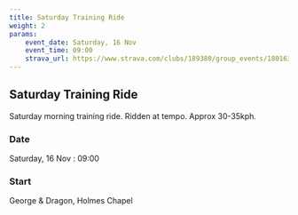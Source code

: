 ```yaml
---
title: Saturday Training Ride
weight: 2
params:
    event_date: Saturday, 16 Nov
    event_time: 09:00
    strava_url: https://www.strava.com/clubs/189380/group_events/1801637
---
```


## Saturday Training Ride 

Saturday morning training ride. Ridden at tempo. Approx 30-35kph.

### Date

Saturday, 16 Nov : 09:00

### Start

George &amp; Dragon, Holmes Chapel


